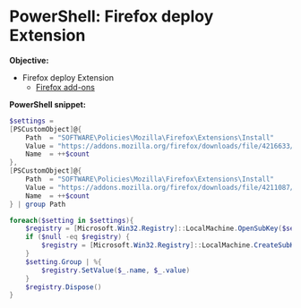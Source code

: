 # PowerShell: Firefox deploy Extension

<b>Objective:</b>

* Firefox deploy Extension
    * [Firefox add-ons](https://addons.mozilla.org/en-US/firefox/extensions/)

<b>PowerShell snippet:</b>

```powershell
$settings =
[PSCustomObject]@{
    Path  = "SOFTWARE\Policies\Mozilla\Firefox\Extensions\Install"
    Value = "https://addons.mozilla.org/firefox/downloads/file/4216633/ublock_origin-1.55.0.xpi"
    Name  = ++$count
},
[PSCustomObject]@{
    Path  = "SOFTWARE\Policies\Mozilla\Firefox\Extensions\Install"
    Value = "https://addons.mozilla.org/firefox/downloads/file/4211087/bitwarden_password_manager-2023.12.1.xpi"
    Name  = ++$count
} | group Path

foreach($setting in $settings){
    $registry = [Microsoft.Win32.Registry]::LocalMachine.OpenSubKey($setting.Name, $true)
    if ($null -eq $registry) {
        $registry = [Microsoft.Win32.Registry]::LocalMachine.CreateSubKey($setting.Name, $true)
    }
    $setting.Group | %{
        $registry.SetValue($_.name, $_.value)
    }
    $registry.Dispose()
}
```
